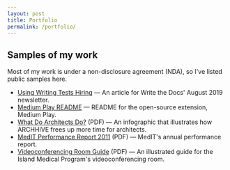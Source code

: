 ```yaml
---
layout: post
title: Portfolio
permalink: /portfolio/
---
```


## Samples of my work

Most of my work is under a non-disclosure agreement (NDA), so I've listed public samples here.


* [Using Writing Tests Hiring](http://www.writethedocs.org/blog/newsletter-august-2019/) — An article for Write the Docs' August 2019 newsletter.
* [Medium Play README](https://github.com/krosa/medium-play/blob/master/README.md) — README for the open-source extension, Medium Play.
* <a href="/assets/infographic_WhatDoArchitectsDo.pdf">What Do Architects Do?</a> (PDF) — An infographic that illustrates how ARCHHIVE frees up more time for architects.
* <a href="/assets/MedIT_PerformanceReport2011.pdf">MedIT Performance Report 2011</a> (PDF) — MedIT's annual performance report.
* <a href="/assets/cheatsheet_IslandMedicalProgram.pdf">Videoconferencing Room Guide</a> (PDF) — An illustrated guide for the Island Medical Program's videoconferencing room.
